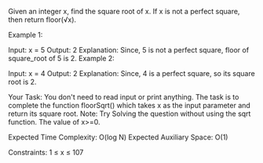 Given an integer x, find the square root of x. If x is not a perfect square, then return floor(√x).

 

Example 1:

Input:
x = 5
Output: 2
Explanation: Since, 5 is not a perfect 
square, floor of square_root of 5 is 2.
Example 2:

Input:
x = 4
Output: 2
Explanation: Since, 4 is a perfect 
square, so its square root is 2.
 

Your Task:
You don't need to read input or print anything. The task is to complete the function floorSqrt() which takes x as the input parameter and return its square root.
Note: Try Solving the question without using the sqrt function. The value of x>=0.

 

Expected Time Complexity: O(log N)
Expected Auxiliary Space: O(1)

 

Constraints:
1 ≤ x ≤ 107
